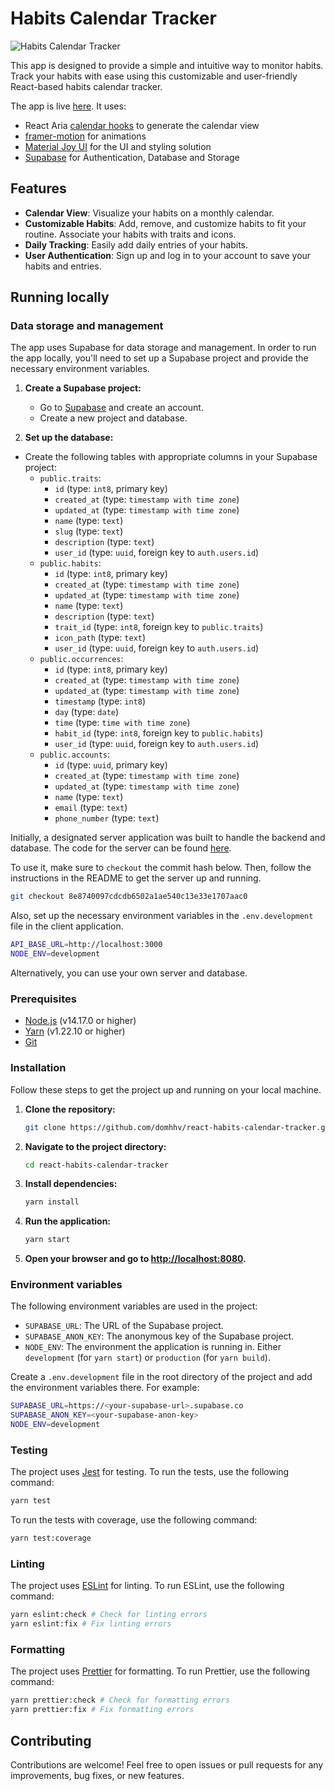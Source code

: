 # Habits Calendar Tracker

![Habits Calendar Tracker](https://i.ibb.co/HGKsdk5/screencapture-localhost-8081-calendar-2024-02-23-16-01-26.png)

This app is designed to provide a simple and intuitive way to monitor habits. Track your habits with ease using this customizable and user-friendly React-based habits calendar tracker.

The app is live [here](https://domhhv.github.io/react-habits-calendar-tracker/). It uses:
- React Aria [calendar hooks](https://react-spectrum.adobe.com/react-aria/useCalendar.html) to generate the calendar view
- [framer-motion](https://www.framer.com/motion/) for animations
- [Material Joy UI](https://mui.com/joy-ui/getting-started/) for the UI and styling solution
- [Supabase](https://supabase.io) for Authentication, Database and Storage

## Features

- **Calendar View**: Visualize your habits on a monthly calendar.
- **Customizable Habits**: Add, remove, and customize habits to fit your routine. Associate your habits with traits and icons.
- **Daily Tracking**: Easily add daily entries of your habits.
- **User Authentication**: Sign up and log in to your account to save your habits and entries.

## Running locally

### Data storage and management

The app uses Supabase for data storage and management. In order to run the app locally, you'll need to set up a Supabase project and provide the necessary environment variables.

1. **Create a Supabase project:**

    - Go to [Supabase](https://supabase.io/) and create an account.
    - Create a new project and database.

2. **Set up the database:**

- Create the following tables with appropriate columns in your Supabase project:
  - `public.traits`:
      - `id` (type: `int8`, primary key)
      - `created_at` (type: `timestamp with time zone`)
      - `updated_at` (type: `timestamp with time zone`)
      - `name` (type: `text`)
      - `slug` (type: `text`)
      - `description` (type: `text`)
      - `user_id` (type: `uuid`, foreign key to `auth.users.id`)
  - `public.habits`:
      - `id` (type: `int8`, primary key)
      - `created_at` (type: `timestamp with time zone`)
      - `updated_at` (type: `timestamp with time zone`)
      - `name` (type: `text`)
      - `description` (type: `text`)
      - `trait_id` (type: `int8`, foreign key to `public.traits`)
      - `icon_path` (type: `text`)
      - `user_id` (type: `uuid`, foreign key to `auth.users.id`)
  - `public.occurrences`:
    - `id` (type: `int8`, primary key)
    - `created_at` (type: `timestamp with time zone`)
    - `updated_at` (type: `timestamp with time zone`)
    - `timestamp` (type: `int8`)
    - `day` (type: `date`)
    - `time` (type: `time with time zone`)
    - `habit_id` (type: `int8`, foreign key to `public.habits`)
    - `user_id` (type: `uuid`, foreign key to `auth.users.id`)
  - `public.accounts`:
      - `id` (type: `uuid`, primary key)
      - `created_at` (type: `timestamp with time zone`)
      - `updated_at` (type: `timestamp with time zone`)
      - `name` (type: `text`)
      - `email` (type: `text`)
      - `phone_number` (type: `text`)

Initially, a designated server application was built to handle the backend and database. The code for the server can be found [here](https://github.com/domhhv/nest-habits-calendar-tracker).

To use it, make sure to `checkout` the commit hash below. Then, follow the instructions in the README to get the server up and running.

```bash
git checkout 8e8740097cdcdb6502a1ae540c13e33e1707aac0
```

Also, set up the necessary environment variables in the `.env.development` file in the client application.

```bash
API_BASE_URL=http://localhost:3000
NODE_ENV=development
```

Alternatively, you can use your own server and database.

### Prerequisites

- [Node.js](https://nodejs.org/en/) (v14.17.0 or higher)
- [Yarn](https://yarnpkg.com/) (v1.22.10 or higher)
- [Git](https://git-scm.com/)

### Installation

Follow these steps to get the project up and running on your local machine.

1. **Clone the repository:**

    ```bash
    git clone https://github.com/domhhv/react-habits-calendar-tracker.git
    ```

2. **Navigate to the project directory:**

    ```bash
    cd react-habits-calendar-tracker
    ```

3. **Install dependencies:**

    ```bash
    yarn install
    ```

4. **Run the application:**

    ```bash
    yarn start
    ```

5. **Open your browser and go to [http://localhost:8080](http://localhost:8080).**

### Environment variables

The following environment variables are used in the project:

- `SUPABASE_URL`: The URL of the Supabase project.
- `SUPABASE_ANON_KEY`: The anonymous key of the Supabase project.
- `NODE_ENV`: The environment the application is running in. Either `development` (for `yarn start`) or `production` (for `yarn build`).

Create a `.env.development` file in the root directory of the project and add the environment variables there. For example:

```bash
SUPABASE_URL=https://<your-supabase-url>.supabase.co
SUPABASE_ANON_KEY=<your-supabase-anon-key>
NODE_ENV=development
```

### Testing

The project uses [Jest](https://jestjs.io/) for testing. To run the tests, use the following command:

```bash
yarn test
```

To run the tests with coverage, use the following command:

```bash
yarn test:coverage
```

### Linting

The project uses [ESLint](https://eslint.org/) for linting. To run ESLint, use the following command:

```bash
yarn eslint:check # Check for linting errors
yarn eslint:fix # Fix linting errors
```

### Formatting

The project uses [Prettier](https://prettier.io/) for formatting. To run Prettier, use the following command:

```bash
yarn prettier:check # Check for formatting errors
yarn prettier:fix # Fix formatting errors
```

## Contributing

Contributions are welcome! Feel free to open issues or pull requests for any improvements, bug fixes, or new features.